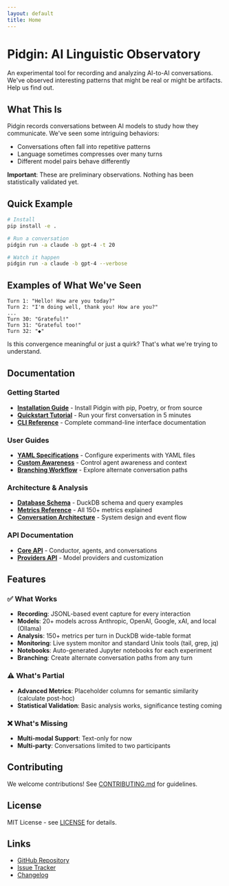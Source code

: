 ```yaml
---
layout: default
title: Home
---
```


# Pidgin: AI Linguistic Observatory

An experimental tool for recording and analyzing AI-to-AI conversations. We've observed interesting patterns that might be real or might be artifacts. Help us find out.

## What This Is

Pidgin records conversations between AI models to study how they communicate. We've seen some intriguing behaviors:

- Conversations often fall into repetitive patterns
- Language sometimes compresses over many turns  
- Different model pairs behave differently

**Important**: These are preliminary observations. Nothing has been statistically validated yet.

## Quick Example

```bash
# Install
pip install -e .

# Run a conversation
pidgin run -a claude -b gpt-4 -t 20

# Watch it happen
pidgin run -a claude -b gpt-4 --verbose
```

## Examples of What We've Seen

```
Turn 1: "Hello! How are you today?"
Turn 2: "I'm doing well, thank you! How are you?"
...
Turn 30: "Grateful!"
Turn 31: "Grateful too!"
Turn 32: "◆"
```

Is this convergence meaningful or just a quirk? That's what we're trying to understand.

## Documentation

### Getting Started
- **[Installation Guide](installation.md)** - Install Pidgin with pip, Poetry, or from source
- **[Quickstart Tutorial](quickstart.md)** - Run your first conversation in 5 minutes
- **[CLI Reference](cli-usage.md)** - Complete command-line interface documentation

### User Guides
- **[YAML Specifications](yaml-specs.md)** - Configure experiments with YAML files
- **[Custom Awareness](custom-awareness.md)** - Control agent awareness and context
- **[Branching Workflow](branching_workflow.md)** - Explore alternate conversation paths

### Architecture & Analysis
- **[Database Schema](database.md)** - DuckDB schema and query examples
- **[Metrics Reference](metrics.md)** - All 150+ metrics explained
- **[Conversation Architecture](conversation-architecture.md)** - System design and event flow

### API Documentation
- **[Core API](api/core.md)** - Conductor, agents, and conversations
- **[Providers API](api/providers.md)** - Model providers and customization

## Features

### ✅ What Works
- **Recording**: JSONL-based event capture for every interaction
- **Models**: 20+ models across Anthropic, OpenAI, Google, xAI, and local (Ollama)
- **Analysis**: 150+ metrics per turn in DuckDB wide-table format
- **Monitoring**: Live system monitor and standard Unix tools (tail, grep, jq)
- **Notebooks**: Auto-generated Jupyter notebooks for each experiment
- **Branching**: Create alternate conversation paths from any turn

### ⚠️ What's Partial
- **Advanced Metrics**: Placeholder columns for semantic similarity (calculate post-hoc)
- **Statistical Validation**: Basic analysis works, significance testing coming

### ❌ What's Missing
- **Multi-modal Support**: Text-only for now
- **Multi-party**: Conversations limited to two participants

## Contributing

We welcome contributions! See [CONTRIBUTING.md](https://github.com/tensegrity-ai/pidgin/blob/main/CONTRIBUTING.md) for guidelines.

## License

MIT License - see [LICENSE](https://github.com/tensegrity-ai/pidgin/blob/main/LICENSE) for details.

## Links

- [GitHub Repository](https://github.com/tensegrity-ai/pidgin)
- [Issue Tracker](https://github.com/tensegrity-ai/pidgin/issues)
- [Changelog](https://github.com/tensegrity-ai/pidgin/blob/main/CHANGELOG.md)